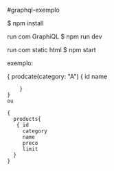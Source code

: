 #graphql-exemplo

$ npm install

run com  GraphiQL
$ npm run dev

run com static html
$ npm start


exemplo: 

{
        prodcate(category: "A") {
            id
            name
            
        }
    }
    ou 
    
    {
      products{
       { id
         category
         name
         preco
         limit
      }
    }
